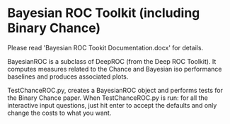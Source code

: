 # Bayesian ROC Toolkit (including Binary Chance)
  
Please read 'Bayesian ROC Tookit Documentation.docx' for details.  
  
BayesianROC is a subclass of DeepROC (from the Deep ROC Toolkit).  It computes measures related to the Chance and Bayesian iso performance baselines and produces associated plots.  
  
TestChanceROC.py, creates a BayesianROC object and performs tests for the Binary Chance paper. When TestChanceROC.py is run: for all the interactive input questions, just hit enter to accept the defaults and only change the costs to what you want.  
  
